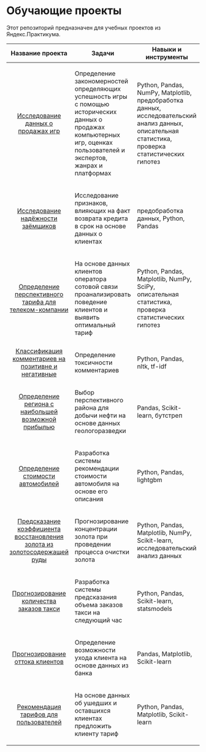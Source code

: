 # Обучающие проекты
Этот репозиторий предназначен для учебных проектов из Яндекс.Практикума.<br>

|Название проекта| Задачи | Навыки и инструменты | 
| :---: | :---: | :---: | 
|[Исследование данных о продажах игр](https://github.com/IrinaSilvaV/Data_Science_Projects/tree/main/Games_Sales)| <p align = "left">Определение закономерностей определяющих успешность игры с помощью исторических данных о продажах компьютерных игр, оценках пользователей и экспертов, жанрах и платформах </p> | <p align = "left">Python, Pandas, NumPy, Matplotlib, предобработка данных, исследовательский анализ данных, описательная статистика, проверка статистических гипотез </p>|
[Исследование надёжности заёмщиков](https://github.com/IrinaSilvaV/Data_Science_Projects/tree/main/Reliability_of_borrowers) |<p align = "left">Исследование признаков, влияющих на факт возврата кредита в срок на основе данных о клиентах </p>|<p align = "left">предобработка данных, Python, Pandas</p>|
[Определение перспективного тарифа для телеком-компании](https://github.com/IrinaSilvaV/Data_Science_Projects/tree/main/Tariff_analysis)|<p align = "left">На основе данных клиентов оператора сотовой связи проанализировать поведение клиентов и выявить оптимальный тариф</p>|<p align = "left"> Python, Pandas, Matplotlib, NumPy, SciPy, описательная статистика, проверка статистических гипотез</p>|
[Классификация комментариев на позитивне и негативные](https://github.com/IrinaSilvaV/Data_Science_Projects/tree/main/Toxic_comment_classification)|<p align = "left"> Определение токсичности комментариев</p>|<p align = "left"> Python, Pandas, nltk, tf-idf</p>|
[Определение региона с наибольшей возможной прибылью](https://github.com/IrinaSilvaV/Data_Science_Projects/tree/main/Profit_prediction)|<p align = "left">Выбор перспективного района для добычи нефти на основе данных геологоразведки</p>|<p align = "left">Pandas, Scikit-learn, бутстреп</p>|
[Определение стоимости автомобилей](https://github.com/IrinaSilvaV/Data_Science_Projects/tree/main/%D0%A1ar_cost)| <p align = "left">Разработка системы рекомендации стоимости автомобиля на основе его описания</p>|<p align = "left"> Python, Pandas, lightgbm</p>|
[Предсказание коэффициента восстановления золота из золотосодержащей руды](https://github.com/IrinaSilvaV/Data_Science_Projects/tree/main/Gold_recovery)| <p align = "left">Прогнозирование концентрации золота при проведении процесса очистки золота</p>|<p align = "left">Python, Pandas, Matplotlib, NumPy, Scikit-learn, исследовательский анализ данных</p>|
[Прогнозирование количества заказов такси](https://github.com/IrinaSilvaV/Data_Science_Projects/tree/main/Taxi_demand_forecasting)|<p align = "left">Разработка системы предсказания объема заказов такси на следующий час</p>|<p align = "left">Python, Pandas, Scikit-learn, statsmodels</p>|
[Прогнозирование оттока клиентов](https://github.com/IrinaSilvaV/Data_Science_Projects/tree/main/Customer_churn_prediction)|<p align = "left">Определение возможности ухода клиента на основе данных из банка</p>|<p align = "left">Pandas, Matplotlib, Scikit-learn</p>|
[Рекомендация тарифов для пользователей](https://github.com/IrinaSilvaV/Data_Science_Projects/tree/main/Tariff_recommendation)|<p align = "left">На основе данных об ушедших и оставшихся клиентах предложить клиенту тариф</p>|<p align = "left">Python, Pandas, Matplotlib, Scikit-learn</p>|

